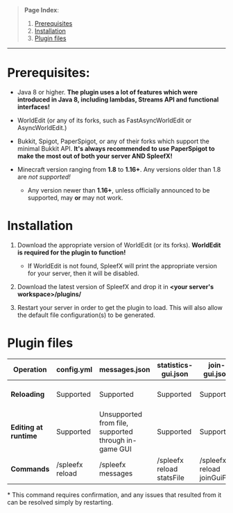 > **Page Index**:
> 1. [Prerequisites](Installation-and-basic-setup#prerequisites)
> 2. [Installation](Installation-and-basic-setup#installation)
> 3. [Plugin files](Installation-and-basic-setup#plugin-files)
---

# Prerequisites:

- Java 8 or higher. **The plugin uses a lot of features which were introduced in Java 8, including lambdas, Streams API and functional interfaces!**
 - WorldEdit (or any of its forks, such as FastAsyncWorldEdit or AsyncWorldEdit.)
 - Bukkit, Spigot, PaperSpigot, or any of their forks which support the minimal Bukkit API. **It's always recommended to use PaperSpigot to make the most out of both your server AND SpleefX!**

 - Minecraft version ranging from **1.8** to **1.16+**. Any versions older than 1.8 are *not supported!*
    *  Any version newer than **1.16+**, unless officially announced to be supported, may **or** may not work.

# Installation
 1. Download the appropriate version of WorldEdit (or its forks). **WorldEdit is required for the plugin to function!**
    * If WorldEdit is not found, SpleefX will print the appropriate version for your server, then it will be disabled.

 2.  Download the latest version of SpleefX and drop it in **<your server's workspace>/plugins/**
 3. Restart your server in order to get the plugin to load. This will also allow the default file configuration(s) to be generated.

# Plugin files
| Operation | config.yml | messages.json | statistics-gui.json | join-gui.json | arenas.json
|--|--|--|--|--|--|
| **Reloading** | Supported | Supported | Supported | Supported | Possible, but not recommended
| **Editing at runtime** | Supported | Unsupported from file, supported through in-game GUI| Supported | Supported |  Possible, but not recommended
|**Commands**| /spleefx reload | /spleefx messages | /spleefx reload statsFile | /spleefx reload joinGuiFile | /spleefx reload arenas*

\* This command requires confirmation, and any issues that resulted from it can be resolved simply by restarting.
